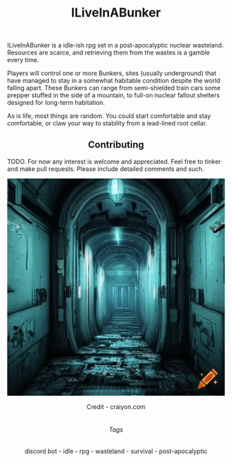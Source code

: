 # <center>ILiveInABunker</center>

<div style="visibility:hidden">[Github but fancy though](https://scriptgenie.github.io/ILiveInABunker/)</div>

ILiveInABunker is a idle-ish rpg set in a post-apocalyptic nuclear wasteland. Resources are scarce, and retrieving them from the wastes is a gamble every time.

Players will control one or more Bunkers, sites (usually underground) that have managed to stay in a somewhat habitable condition despite the world falling apart. These Bunkers can range from semi-shielded train cars some prepper stuffed in the side of a mountain, to full-on nuclear fallout shelters designed for long-term habitation.

As is life, most things are random. You could start comfortable and stay comfortable, or claw your way to stability from a lead-lined root cellar.


## <center>Contributing</center>
TODO. For now any interest is welcome and appreciated. Feel free to tinker and make pull requests. Please include detailed comments and such.


![An illuminated passageway in disrepair](Resources/Images/Misc/ship_way.png)
<center>Credit - craiyon.com</center>

<br>

###### <center>Tags</center>
<center>discord bot - idle - rpg - wasteland - survival - post-apocalyptic</center>